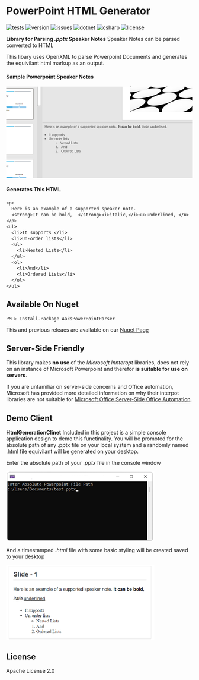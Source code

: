 # PowerPoint HTML Generator
![tests](https://raw.githubusercontent.com/gist/palburtus/abeb09d1ba12b9ce84a55f4da4f2af86/raw/f8698f8865f628bad6ef06bc979294ef22611b6f/power_point_parser_tests.md_badge.svg)
![version](https://img.shields.io/nuget/vpre/AaksPowerPointParser)
![issues](https://img.shields.io/github/issues/palburtus/powerpointparser)
![dotnet](https://img.shields.io/badge/.NET-6.0-blue)
![csharp](https://img.shields.io/badge/C%23-10.0-blue)
![license](https://img.shields.io/github/license/palburtus/powerpointparser)

**Library for Parsing *.pptx* Speaker Notes**
Speaker Notes can be parsed converted to HTML 

This libary uses OpenXML to parse Powerpoint Documents and generates the equivilant html markup as an output.

#### Sample Powerpoint Speaker Notes
<img src="/blob/SamplePowerpointInput.png" alt="power point example" width="600"/>

#### Generates This HTML
```
<p>
  Here is an example of a supported speaker note.  
  <strong>It can be bold,  </strong><i>italic,</i><u>underlined, </u>
</p>
<ul>
  <li>It supports </li>
  <li>Un-order lists</li>
  <ul>
    <li>Nested Lists</li>
  </ul>
  <ol>
    <li>And</li>
    <li>Ordered Lists</li>
  </ol>
</ul>
```

## Available On Nuget
```
PM > Install-Package AaksPowerPointParser
```
This and previous releaes are available on our [Nuget Page](https://www.nuget.org/packages/AaksPowerPointParser)

## Server-Side Friendly
This library makes **no use** of the _Microsoft Innteropt_ libraries, does not rely on an instance of Microsoft Powerpoint and therefor **is suitable for use on servers**.

If you are unfamiliar on server-side concerns and Office automation, Microsoft has provided more detailed information on why their interpot libraries are not suitable for [Microsoft Office Server-Side Office Automation](https://support.microsoft.com/en-us/topic/considerations-for-server-side-automation-of-office-48bcfe93-8a89-47f1-0bce-017433ad79e2).

## Demo Client

**HtmlGenerationClinet**
Included in this project is a simple console application design to demo this functinality.  You will be promoted for the absolute path of any .pptx file on your local system and a randomly named .html file equivilant will be generated on your desktop.  

Enter the absolute path of your _.pptx_ file in the console window

<img src="/blob/commandline.png" alt="power point example" width="400"/>

And a timestamped _.html_ file with some basic styling will be created saved to your desktop 

<img src="/blob/SampleHtmlOutput.png" alt="power point example" width="400"/>

## License

Apache License 2.0 
